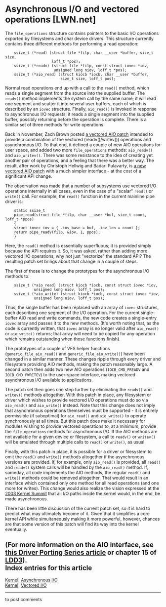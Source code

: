 # Asynchronous I/O and vectored operations [LWN.net]

The `file_operations` structure contains pointers to the basic I/O operations exported by filesystems and char device drivers. This structure currently contains three different methods for performing a read operation: 
    
    
        ssize_t (*read) (struct file *filp, char __user *buffer, size_t size, 
                         loff_t *pos);
        ssize_t (*readv) (struct file *filp, const struct iovec *iov, 
                          unsigned long niov, loff_t *pos);
        ssize_t (*aio_read) (struct kiocb *iocb, char __user *buffer, 
                             size_t size, loff_t pos);
    

Normal read operations end up with a call to the `read()` method, which reads a single segment from the source into the supplied buffer. The `readv()` method implements the system call by the same name; it will read one segment and scatter it into several user buffers, each of which is described by an `iovec` structure. Finally, `aio_read()` is invoked in response to asynchronous I/O requests; it reads a single segment into the supplied buffer, possibly returning before the operation is complete. There is a similar set of three methods for write operations. 

Back in November, Zach Brown posted [a vectored AIO patch](http://lwn.net/Articles/158947/) intended to provide a combination of the vectored (readv()/writev()) operations and asynchronous I/O. To that end, it defined a couple of new AIO operations for user space, and added two more `file_operations` methods: `aio_readv()` and `aio_writev()`. There was some resistance to the idea of creating yet another pair of operations, and a feeling that there was a better way. The result, after work by Christoph Hellwig and Badari Pulavarty, is [a new vectored AIO patch](http://lwn.net/Articles/170752/) with a much simpler interface - at the cost of a significant API change. 

The observation was made that a number of subsystems use vectored I/O operations internally in all cases, even in the case of a "scalar" `read()` or `write()` call. For example, the `read()` function in the current mainline pipe driver is: 
    
    
        static ssize_t
        pipe_read(struct file *filp, char __user *buf, size_t count, loff_t *ppos)
        {
    	struct iovec iov = { .iov_base = buf, .iov_len = count };
    	return pipe_readv(filp, &iov, 1, ppos);
        }
    

Here, the `read()` method is essentially superfluous; it is provided simply because the API requires it. So, it was asked, rather than adding more vectored I/O operations, why not just "vectorize" the standard API? The resulting patch set brings about that change in a couple of steps. 

The first of those is to change the prototypes for the asynchronous I/O methods to: 
    
    
        ssize_t (*aio_read) (struct kiocb *iocb, const struct iovec *iov, 
                 unsigned long niov, loff_t pos);
        ssize_t (*aio_write) (struct kiocb *iocb, const struct iovec *iov,  
                 unsigned long niov, loff_t pos);
    

Thus, the single buffer has been replaced with an array of `iovec` structures, each describing one segment of the I/O operation. For the current single-buffer AIO read and write commands, the new code creates a single-entry `iovec` array and passes it to the new methods. (It's worth noting that, as the code is currently written, that `iovec` array is no longer valid after `aio_read()` or `aio_write()` returns; that array will need to be copied for any operation which remains outstanding when those functions finish). 

The prototypes of a couple of VFS helper functions (`generic_file_aio_read()` and `generic_file_aio_write()`) have been changed in a similar manner. These changes ripple through every driver and filesystem providing AIO methods, making the patch reasonably large. A second patch then adds two new AIO operations (`IOCB_CMD_PREADV` and `IOCB_CMD_PWRITEV`) to the user-space interface, making vectored asynchronous I/O available to applications. 

The patch set then goes one step further by eliminating the `readv()` and `writev()` methods altogether. With this patch in place, any filesystem or driver which wishes to provide vectored I/O operations must do so via `aio_read()` and `aio_write()` instead. Note that this change does not imply that asynchronous operations themselves must be supported - it is entirely permissible (if suboptimal) for `aio_read()` and `aio_write()` to operate synchronously at all times. But this patch does make it necessary for modules wishing to provide vectored operations to, at a minimum, provide the `file_operations` methods for asynchronous I/O. If the AIO methods are not available for a given device or filesystem, a call to `readv()` or `writev()` will be emulated through multiple calls to `read()` or `write()`, as usual. 

Finally, with this patch in place, it is possible for a driver or filesystem to omit the `read()` and `write()` methods altogether if the asynchronous versions are provided. If, for example, only `aio_read()` is provided, all `read()` and `readv()` system calls will be handled by the `aio_read()` method. If, someday, all code implements the AIO methods, the regular `read()` and `write()` methods could be removed altogether. That would result in an interface which contained only one method for all read operations (and one more for writes). This change would also realize the vision expressed at the [2003 Kernel Summit](http://lwn.net/Articles/40810/) that all I/O paths inside the kernel would, in the end, be made asynchronous. 

There has been little discussion of the current patch set, so it is hard to predict what may ultimately become of it. Given that it simplifies a core kernel API while simultaneously making it more powerful, however, chances are that some version of this patch will find its way into the kernel eventually. 

(For more information on the AIO interface, see [this Driver Porting Series article](http://lwn.net/Articles/24366/) or chapter 15 of [LDD3](http://lwn.net/Kernel/LDD3/)).  
Index entries for this article  
---  
[Kernel](/Kernel/Index)| [Asynchronous I/O](/Kernel/Index#Asynchronous_IO)  
[Kernel](/Kernel/Index)| [Vectored I/O](/Kernel/Index#Vectored_IO)  
  


* * *

to post comments 
